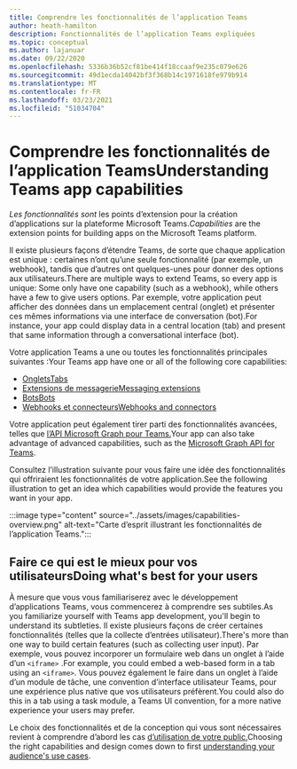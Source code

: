 ```yaml
---
title: Comprendre les fonctionnalités de l’application Teams
author: heath-hamilton
description: Fonctionnalités de l’application Teams expliquées
ms.topic: conceptual
ms.author: lajanuar
ms.date: 09/22/2020
ms.openlocfilehash: 5336b36b52cf81be414f18ccaaf9e235c079e626
ms.sourcegitcommit: 49d1ecda14042bf3f368b14c1971618fe979b914
ms.translationtype: MT
ms.contentlocale: fr-FR
ms.lasthandoff: 03/23/2021
ms.locfileid: "51034704"
---
```

# <a name="understanding-teams-app-capabilities"></a><span data-ttu-id="be740-103">Comprendre les fonctionnalités de l’application Teams</span><span class="sxs-lookup"><span data-stu-id="be740-103">Understanding Teams app capabilities</span></span>

<span data-ttu-id="be740-104">*Les fonctionnalités sont* les points d’extension pour la création d’applications sur la plateforme Microsoft Teams.</span><span class="sxs-lookup"><span data-stu-id="be740-104">*Capabilities* are the extension points for building apps on the Microsoft Teams platform.</span></span>

<span data-ttu-id="be740-105">Il existe plusieurs façons d’étendre Teams, de sorte que chaque application est unique : certaines n’ont qu’une seule fonctionnalité (par exemple, un webhook), tandis que d’autres ont quelques-unes pour donner des options aux utilisateurs.</span><span class="sxs-lookup"><span data-stu-id="be740-105">There are multiple ways to extend Teams, so every app is unique: Some only have one capability (such as a webhook), while others have a few to give users options.</span></span> <span data-ttu-id="be740-106">Par exemple, votre application peut afficher des données dans un emplacement central (onglet) et présenter ces mêmes informations via une interface de conversation (bot).</span><span class="sxs-lookup"><span data-stu-id="be740-106">For instance, your app could display data in a central location (tab) and present that same information through a conversational interface (bot).</span></span>

<span data-ttu-id="be740-107">Votre application Teams a une ou toutes les fonctionnalités principales suivantes :</span><span class="sxs-lookup"><span data-stu-id="be740-107">Your Teams app have one or all of the following core capabilities:</span></span>

* [<span data-ttu-id="be740-108">Onglets</span><span class="sxs-lookup"><span data-stu-id="be740-108">Tabs</span></span>](../tabs/what-are-tabs.md)
* [<span data-ttu-id="be740-109">Extensions de messagerie</span><span class="sxs-lookup"><span data-stu-id="be740-109">Messaging extensions</span></span>](../messaging-extensions/what-are-messaging-extensions.md)
* [<span data-ttu-id="be740-110">Bots</span><span class="sxs-lookup"><span data-stu-id="be740-110">Bots</span></span>](../bots/what-are-bots.md)
* [<span data-ttu-id="be740-111">Webhooks et connecteurs</span><span class="sxs-lookup"><span data-stu-id="be740-111">Webhooks and connectors</span></span>](../webhooks-and-connectors/what-are-webhooks-and-connectors.md)

<span data-ttu-id="be740-112">Votre application peut également tirer parti des fonctionnalités avancées, telles que [l’API Microsoft Graph pour Teams.](https://docs.microsoft.com/graph/teams-concept-overview)</span><span class="sxs-lookup"><span data-stu-id="be740-112">Your app can also take advantage of advanced capabilities, such as the [Microsoft Graph API for Teams](https://docs.microsoft.com/graph/teams-concept-overview).</span></span>

<span data-ttu-id="be740-113">Consultez l’illustration suivante pour vous faire une idée des fonctionnalités qui offriraient les fonctionnalités de votre application.</span><span class="sxs-lookup"><span data-stu-id="be740-113">See the following illustration to get an idea which capabilities would provide the features you want in your app.</span></span>

:::image type="content" source="../assets/images/capabilities-overview.png" alt-text="Carte d’esprit illustrant les fonctionnalités de l’application Teams.":::

## <a name="doing-whats-best-for-your-users"></a><span data-ttu-id="be740-115">Faire ce qui est le mieux pour vos utilisateurs</span><span class="sxs-lookup"><span data-stu-id="be740-115">Doing what's best for your users</span></span>

<span data-ttu-id="be740-116">À mesure que vous vous familiariserez avec le développement d’applications Teams, vous commencerez à comprendre ses subtiles.</span><span class="sxs-lookup"><span data-stu-id="be740-116">As you familiarize yourself with Teams app development, you'll begin to understand its subtleties.</span></span> <span data-ttu-id="be740-117">Il existe plusieurs façons de créer certaines fonctionnalités (telles que la collecte d’entrées utilisateur).</span><span class="sxs-lookup"><span data-stu-id="be740-117">There's more than one way to build certain features (such as collecting user input).</span></span> <span data-ttu-id="be740-118">Par exemple, vous pouvez incorporer un formulaire web dans un onglet à l’aide d’un `<iframe>` .</span><span class="sxs-lookup"><span data-stu-id="be740-118">For example, you could embed a web-based form in a tab using an `<iframe>`.</span></span> <span data-ttu-id="be740-119">Vous pouvez également le faire dans un onglet à l’aide d’un module de tâche, une convention d’interface utilisateur Teams, pour une expérience plus native que vos utilisateurs préfèrent.</span><span class="sxs-lookup"><span data-stu-id="be740-119">You could also do this in a tab using a task module, a Teams UI convention, for a more native experience your users may prefer.</span></span>

<span data-ttu-id="be740-120">Le choix des fonctionnalités et de la conception qui vous sont nécessaires revient à comprendre d’abord les cas [d’utilisation de votre public.](../concepts/design/understand-use-cases.md)</span><span class="sxs-lookup"><span data-stu-id="be740-120">Choosing the right capabilities and design comes down to first [understanding your audience's use cases](../concepts/design/understand-use-cases.md).</span></span>
